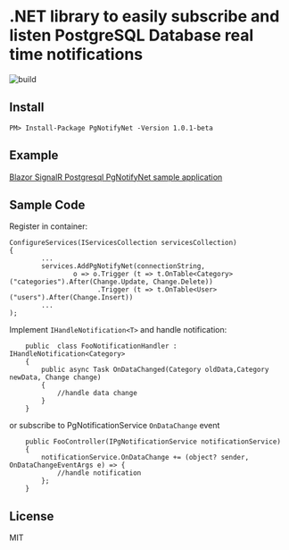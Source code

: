 # .NET library to easily subscribe and listen PostgreSQL Database real time notifications

![build](https://github.com/psosnicki/pgnotify-net/actions/workflows/dotnet.yml/badge.svg)

## Install
```
PM> Install-Package PgNotifyNet -Version 1.0.1-beta
```
## Example

[Blazor SignalR Postgresql PgNotifyNet sample application](samples/PgNotifyNet.Sample/README.md)

## Sample Code

Register in container:
```
ConfigureServices(IServicesCollection servicesCollection)
{
        ...
        services.AddPgNotifyNet(connectionString,
                o => o.Trigger (t => t.OnTable<Category>("categories").After(Change.Update, Change.Delete))
                      .Trigger (t => t.OnTable<User>("users").After(Change.Insert))
        ...
);
```
Implement ```IHandleNotification<T>``` and handle notification:
```
    public  class FooNotificationHandler : IHandleNotification<Category>
    {
        public async Task OnDataChanged(Category oldData,Category newData, Change change)
        {
            //handle data change
        }
    }
```

or subscribe to PgNotificationService ```OnDataChange``` event 
```
    public FooController(IPgNotificationService notificationService)
    {
        notificationService.OnDataChange += (object? sender, OnDataChangeEventArgs e) => { 
            //handle notification
        };
    }

```


## License
MIT

